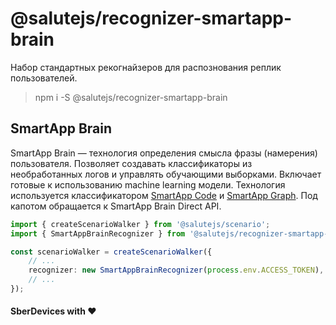 # @salutejs/recognizer-smartapp-brain

Набор стандартных рекогнайзеров для распознования реплик пользователей.

> npm i -S @salutejs/recognizer-smartapp-brain

## SmartApp Brain

SmartApp Brain — технология определения смысла фразы (намерения) пользователя. Позволяет создавать классификаторы из необработанных логов и управлять обучающими выборками. Включает готовые к использованию machine learning модели. Технология используется классификатором [SmartApp Code](https://developer.sberdevices.ru/docs/ru/developer_tools/ide/smartappcode_description_and_guide) и [SmartApp Graph](https://developer.sberdevices.ru/docs/ru/developer_tools/flow/quick_start/quick_start). Под капотом обращается к SmartApp Brain Direct API.

``` ts
import { createScenarioWalker } from '@salutejs/scenario';
import { SmartAppBrainRecognizer } from '@salutejs/recognizer-smartapp-brain';

const scenarioWalker = createScenarioWalker({
    // ...
    recognizer: new SmartAppBrainRecognizer(process.env.ACCESS_TOKEN),
    // ...
});
```

#### SberDevices with :heart:
